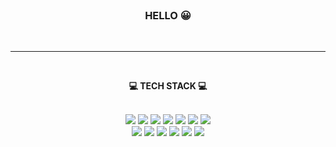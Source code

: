 
<br>
<h3 align="center"><strong>HELLO</strong> &#128512;</h3>
<br>

<hr>

<br>
<div align="center">

<b>💻 TECH STACK 💻</b>
<br><br>
  
<img src="https://img.shields.io/badge/HTML5-E34F26?style=flat-square&amp;logo=HTML5&amp;logoColor=white"> <img src="https://img.shields.io/badge/CSS3-1572B6?style=flat-square&amp;logo=CSS3&amp;logoColor=white"> <img src="https://img.shields.io/badge/Javascript-F7DF1E?style=flat-square&amp;logo=Javascript&amp;logoColor=black"> <img src="https://img.shields.io/badge/JQuery-0769AD?style=flat-square&amp;logo=JQuery&amp;logoColor=white"> <img src="https://img.shields.io/badge/GreenSock-88CE02?style=flat-square&amp;logo=greensock&amp;logoColor=white"> <img src="https://img.shields.io/badge/Bootstrap-7952B3?style=flat-square&amp;logo=Bootstrap&amp;logoColor=black"> <img src="https://img.shields.io/badge/WordPress-21759B?style=flat-square&amp;logo=WordPress&amp;logoColor=white"> <br> <img src="https://img.shields.io/badge/Photoshop-31A8FF?style=flat-square&amp;logo=adobephotoshop&amp;logoColor=black"> <img src="https://img.shields.io/badge/Github-181717?style=flat-square&amp;logo=Github&amp;logoColor=white"> <img src="https://img.shields.io/badge/React-000000?style=flat-square&amp;logo=React&amp;logoColor=2361DAFB"> <img src="https://img.shields.io/badge/Vue.js-4FC08D?style=flat-square&amp;logo=Vue.js&amp;logoColor=white"> <img src="https://img.shields.io/badge/tortoiseSVN-0769AD?style=flat-square&amp;logo=tortoiseSVN&amp;logoColor=white"> <img src="https://img.shields.io/badge/MySQL-4479A1?style=flat-square&amp;logo=MySQL&amp;logoColor=white"> 
</div>

<br><br>





<!--
**ckdrhs14/ckdrhs14** is a ✨ _special_ ✨ repository because its `README.md` (this file) appears on your GitHub profile.

Here are some ideas to get you started:

- 🔭 I’m currently working on ...
- 🌱 I’m currently learning ...
- 👯 I’m looking to collaborate on ...
- 🤔 I’m looking for help with ...
- 💬 Ask me about ...
- 📫 How to reach me: ...
- 😄 Pronouns: ...
- ⚡ Fun fact: ...
-->
